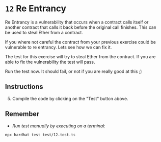 # `12` Re Entrancy

Re Entrancy is a vulnerability that occurs when a contract calls itself or another contract that calls it back before the original call finishes. This can be used to steal Ether from a contract.

If you where not careful the contract from your previous exercise could be vulnerable to re entrancy. Lets see how we can fix it.

The test for this exercise will try to steal Ether from the contract. If you are able to fix the vulnerability the test will pass.

Run the test now. It should fail, or not if you are really good at this ;)

## Instructions

5. Compile the code by clicking on the "Test" button above.

## Remember

- _Run test manually by executing on a terminal:_

```shell
npx hardhat test test/12.test.ts
```

